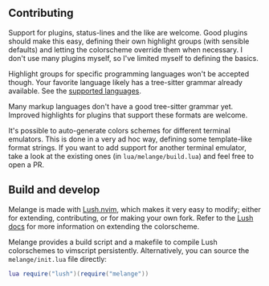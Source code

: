 ## Contributing

Support for plugins, status-lines and the like are welcome.
Good plugins should make this easy, defining their own highlight groups (with
sensible defaults) and letting the colorscheme override them when necessary.
I don't use many plugins myself, so I've limited myself to defining the basics.

Highlight groups for specific programming languages won't be accepted though.
Your favorite language likely has a tree-sitter grammar already available.
See the [supported languages](https://github.com/nvim-treesitter/nvim-treesitter#supported-languages).

Many markup languages don't have a good tree-sitter grammar yet.
Improved highlights for plugins that support these formats are welcome.

It's possible to auto-generate colors schemes for different terminal emulators.
This is done in a very ad hoc way, defining some template-like format strings.
If you want to add support for another terminal emulator, take a look at the
existing ones (in `lua/melange/build.lua`) and feel free to open a PR.


## Build and develop

Melange is made with [Lush.nvim](https://github.com/rktjmp/lush.nvim),
which makes it very easy to modify; either for extending, contributing, or for
making your own fork. Refer to the [Lush docs](https://github.com/rktjmp/lush.nvim/blob/main/doc/lush.txt)
for more information on extending the colorscheme.

Melange provides a build script and a makefile to compile Lush colorschemes
to vimscript persistently. Alternatively, you can source the `melange/init.lua`
file directly:

```lua
lua require("lush")(require("melange"))
```

